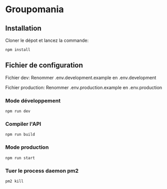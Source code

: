 # Groupomania

## Installation

Cloner le dépot et lancez la commande:

```
npm install
```

## Fichier de configuration

Fichier dev:
Renommer .env.development.example en .env.development

Fichier production:
Renommer .env.production.example en .env.production

### Mode développement

```
npm run dev
```

### Compiler l'API

```
npm run build
```

### Mode production

```
npm run start
```

### Tuer le process daemon pm2

```
pm2 kill
```
